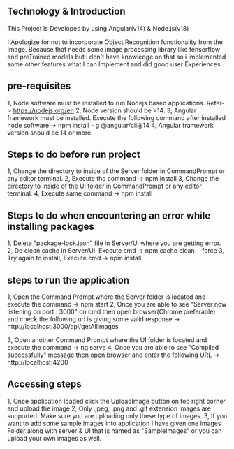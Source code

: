 ## Technology & Introduction
 This Project is Developed by using Angular(v14) & Node.js(v18) 
 
 I Apologize for not to incorporate Object Recognition functionality from the Image. Because that needs some image processing library like tensorflow and preTrained models but i don't have knowledge on that so i implemented some other features what I can Implement and did good user Experiences. 

## pre-requisites
1, Node software must be installed to run Nodejs based applications. Refer-> https://nodejs.org/en
2, Node version should be >14.
3, Angular framework must be installed. Execute the following command after installed node software -> npm install - g @angular/cli@14
4, Angular framework version should be 14 or more.


## Steps to do before run project
1, Change the directory to inside of the Server folder in CommandPrompt or any editor terminal.
2, Execute the command -> npm install 
3, Change the directory to inside of the UI folder in CommandPrompt or any editor terminal.
4, Execute same command -> npm install


## Steps to do when encountering an error while installing packages
1, Delete "package-lock.json" file in Server/UI where you are getting error.
2, Do clean cache in Server/UI. Execute cmd -> npm cache clean --force
3, Try again to install, Execute cmd -> npm install

## steps to run the application
1, Open the Command Prompt where the Server folder is located and execute the command -> npm start
2, Once you are able to see "Server now listening on port : 3000" on cmd then open browser(Chrome preferable) and check the following url is giving some valid response -> http://localhost:3000/api/getAllimages

3, Open another Command Prompt where the UI folder is located and execute the command -> ng serve
4, Once you are able to see "Compiled successfully" message then open browser and enter the following URL -> http://localhost:4200 

## Accessing steps
1, Once application loaded click the UploadImage button on top right corner and upload the image 
2, Only .jpeg, .png and .gif extension images are supported. Make sure you are uploading only these type of images.
3, If you want to add some sample images into application I have given one images Folder along with server & UI that is named as "SampleImages" or you can upload your own images as well.

